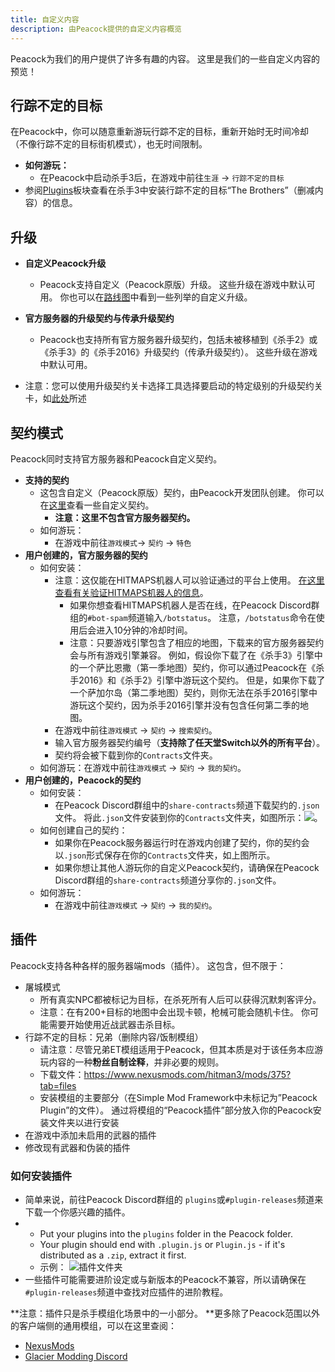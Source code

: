```yaml
---
title: 自定义内容
description: 由Peacock提供的自定义内容概览
---
```


Peacock为我们的用户提供了许多有趣的内容。 这里是我们的一些自定义内容的预览！

## 行踪不定的目标

在Peacock中，你可以随意重新游玩行踪不定的目标，重新开始时无时间冷却（不像行踪不定的目标街机模式），也无时间限制。

-   **如何游玩：**
    -   在Peacock中启动杀手3后，在游戏中前往`生涯` -> `行踪不定的目标`
-   参阅[Plugins](#plugins)板块查看在杀手3中安装行踪不定的目标“The Brothers”（删减内容）的信息。

## 升级

-   **自定义Peacock升级**

    -   Peacock支持自定义（Peacock原版）升级。 这些升级在游戏中默认可用。 你也可以在[路线图](./roadmaps.mdx)中看到一些列举的自定义升级。

-   **官方服务器的升级契约与传承升级契约**

    -   Peacock也支持所有官方服务器升级契约，包括未被移植到《杀手2》或《杀手3》的《杀手2016》升级契约（传承升级契约）。 这些升级在游戏中默认可用。

-   注意：您可以使用升级契约关卡选择工具选择要启动的特定级别的升级契约关卡，如[此处](./intel/loadout-profiles-elp.md#escalation-level-picker)所述

## 契约模式

Peacock同时支持官方服务器和Peacock自定义契约。

-   **支持的契约**
    -   这包含自定义（Peacock原版）契约，由Peacock开发团队创建。 你可以在[这里](./roadmaps.mdx)查看一些自定义契约。
        -   **注意：这里不包含官方服务器契约。**
    -   如何游玩：
        -   在游戏中前往`游戏模式`-> `契约` -> `特色`
-   **用户创建的，官方服务器的契约**
    -   如何安装：
        -   注意：这仅能在HITMAPS机器人可以验证通过的平台上使用。 [在这里查看有关验证HITMAPS机器人的信息](https://bot.hitmaps.com/)。
            -   如果你想查看HITMAPS机器人是否在线，在Peacock Discord群组的`#bot-spam`频道输入`/botstatus`。 注意，`/botstatus`命令在使用后会进入10分钟的冷却时间。
            -   注意：只要游戏引擎包含了相应的地图，下载来的官方服务器契约会与所有游戏引擎兼容。 例如，假设你下载了在《杀手3》引擎中的一个萨比恩撒（第一季地图）契约，你可以通过Peacock在《杀手2016》和《杀手2》引擎中游玩这个契约。 但是，如果你下载了一个萨加尔岛（第二季地图）契约，则你无法在杀手2016引擎中游玩这个契约，因为杀手2016引擎并没有包含任何第二季的地图。
        -   在游戏中前往`游戏模式` -> `契约` -> `搜索契约`。
        -   输入官方服务器契约编号（**支持除了任天堂Switch以外的所有平台**）。
        -   契约将会被下载到你的`Contracts`文件夹。
    -   如何游玩：在游戏中前往`游戏模式` -> `契约` -> `我的契约`。
-   **用户创建的，Peacock的契约**
    -   如何安装：
        -   在Peacock Discord群组中的`share-contracts`频道下载契约的`.json`文件。 将此`.json`文件安装到你的`Contracts`文件夹，如图所示：![](/img/contracts_folder.png)。
    -   如何创建自己的契约：
        -   如果你在Peacock服务器运行时在游戏内创建了契约，你的契约会以`.json`形式保存在你的`Contracts`文件夹，如上图所示。
        -   如果你想让其他人游玩你的自定义Peacock契约，请确保在Peacock Discord群组的`share-contracts`频道分享你的`.json`文件。
    -   如何游玩：
        -   在游戏中前往`游戏模式` -> `契约` -> `我的契约`。

## 插件

Peacock支持各种各样的服务器端mods（插件）。 这包含，但不限于：

-   屠城模式
    -   所有真实NPC都被标记为目标，在杀死所有人后可以获得沉默刺客评分。
    -   注意：在有200+目标的地图中会出现卡顿，枪械可能会随机卡住。 你可能需要开始使用近战武器击杀目标。
-   行踪不定的目标：兄弟（删除内容/饭制模组）
    -   请注意：尽管兄弟ET模组适用于Peacock，但其本质是对于该任务本应游玩内容的一种**粉丝自制诠释**，并非必要的规则。
    -   下载文件：https://www.nexusmods.com/hitman3/mods/375?tab=files
    -   安装模组的主要部分（在Simple Mod Framework中未标记为”Peacock Plugin”的文件）。 通过将模组的“Peacock插件”部分放入你的Peacock安装文件夹以进行安装
-   在游戏中添加未启用的武器的插件
-   修改现有武器和伪装的插件

### 如何安装插件

-   简单来说，前往Peacock Discord群组的 `plugins`或`#plugin-releases`频道来下载一个你感兴趣的插件。
-   -   Put your plugins into the `plugins` folder in the Peacock folder.
    -   Your plugin should end with `.plugin.js` or `Plugin.js` - if it's distributed as a `.zip`, extract it first.
    -   示例： ![插件文件夹](/img/plugins_folder.png)
-   一些插件可能需要进阶设定或与新版本的Peacock不兼容，所以请确保在`#plugin-releases`频道中查找对应插件的进阶教程。

**注意：插件只是杀手模组化场景中的一小部分。 **更多除了Peacock范围以外的客户端侧的通用模组，可以在这里查阅：

-   [NexusMods](https://www.nexusmods.com/hitman3)
-   [Glacier Modding Discord](https://discord.com/invite/6UDtuYhZP6)
